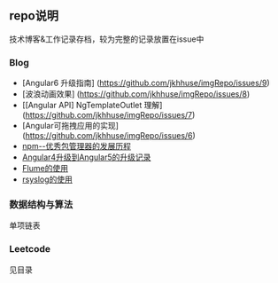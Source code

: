 ## repo说明
技术博客&工作记录存档，较为完整的记录放置在issue中

### Blog
- [Angular6 升级指南] (https://github.com/jkhhuse/imgRepo/issues/9)
- [波浪动画效果] (https://github.com/jkhhuse/imgRepo/issues/8)
- [[Angular API] NgTemplateOutlet 理解] (https://github.com/jkhhuse/imgRepo/issues/7)
- [Angular可拖拽应用的实现] (https://github.com/jkhhuse/imgRepo/issues/6)
- [npm--优秀包管理器的发展历程](https://github.com/jkhhuse/imgRepo/issues/4)
- [Angular4升级到Angular5的升级记录](https://github.com/jkhhuse/imgRepo/issues/3)
- [Flume的使用](https://github.com/jkhhuse/imgRepo/issues/2)
- [rsyslog的使用](https://github.com/jkhhuse/imgRepo/issues/1)

### 数据结构与算法
单项链表

### Leetcode
见目录